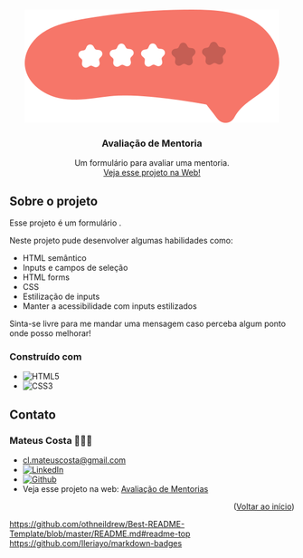 <a name="readme-top"></a>

<br />
<div align="center">
  <a href="https://github.com/clmateus/avaliacao-de-mentoria">
    <img src="./images/baloon.svg" alt="Logo" />
  </a>

  <h3 align="center">Avaliação de Mentoria</h3>

  <p align="center">
    Um formulário para avaliar uma mentoria.
    <br />
    <a href="https://clmateus.github.io/avaliacao-de-mentoria" />Veja esse projeto na Web!</a>
  </p>
</div>


## Sobre o projeto

Esse projeto é um formulário .

Neste projeto pude desenvolver algumas habilidades como:
* HTML semântico
* Inputs e campos de seleção
* HTML forms
* CSS
* Estilização de inputs
* Manter a acessibilidade com inputs estilizados

Sinta-se livre para me mandar uma mensagem caso perceba algum ponto onde posso melhorar! 

### Construído com

* ![HTML5](https://img.shields.io/badge/html5-%23E34F26.svg?style=for-the-badge&logo=html5&logoColor=white)
* ![CSS3](https://img.shields.io/badge/css3-%231572B6.svg?style=for-the-badge&logo=css3&logoColor=white)

## Contato

### Mateus Costa 👨🏻‍💻
* cl.mateuscosta@gmail.com
* [![LinkedIn][linkedin-shield]][linkedin-url]
* [![Github][github-shield]][github-url]
* Veja esse projeto na web: [Avaliação de Mentorias](https://clmateus.github.io/avaliacao-de-mentoria)

<p align="right">(<a href="#readme-top">Voltar ao início</a>)</p>

[github-shield]: https://img.shields.io/badge/github-%23121011.svg?style=for-the-badge&logo=github&logoColor=white
[github-url]: https://github.com/clmateus
[linkedin-shield]: https://img.shields.io/badge/-LinkedIn-black.svg?style=for-the-badge&logo=linkedin&colorB=555
[linkedin-url]: https://linkedin.com/in/clmateus

https://github.com/othneildrew/Best-README-Template/blob/master/README.md#readme-top
https://github.com/Ileriayo/markdown-badges
